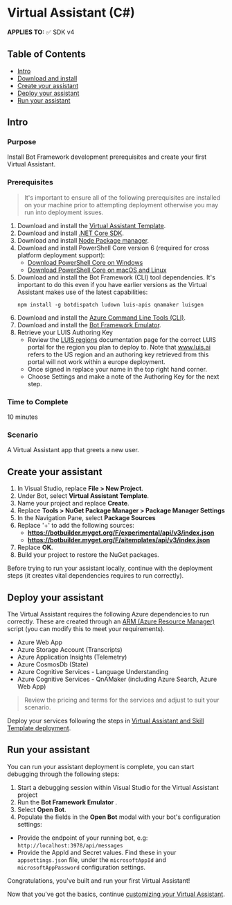 # Virtual Assistant (C#)

**APPLIES TO:** ✅ SDK v4

## Table of Contents
- [Intro](#intro)
- [Download and install](#download-and-install)
- [Create your assistant](#create-your-assistant)
- [Deploy your assistant](#deploy-your-assistant)
- [Run your assistant](#run-your-assistant)

## Intro
### Purpose

Install Bot Framework development prerequisites and create your first Virtual Assistant.

### Prerequisites

> It's important to ensure all of the following prerequisites are installed on your machine prior to attempting deployment otherwise you may run into deployment issues.

1. Download and install the [Virtual Assistant Template](https://botbuilder.myget.org/gallery/aitemplates).
2. Download and install [.NET Core SDK](https://www.microsoft.com/net/download).  
3. Download and install [Node Package manager](https://nodejs.org/en/).
4. Download and install PowerShell Core version 6 (required for cross platform deployment support):
   * [Download PowerShell Core on Windows](https://aka.ms/getps6-windows)
   * [Download PowerShell Core on macOS and Linux](https://aka.ms/getps6-linux)
5. Download and install the Bot Framework (CLI) tool dependencies. It's important to do this even if you have earlier versions as the Virtual Assistant makes use of the latest capabilities: 
   ```
   npm install -g botdispatch ludown luis-apis qnamaker luisgen
   ```
6. Download and install the [Azure Command Line Tools (CLI)](https://docs.microsoft.com/en-us/cli/azure/install-azure-cli-windows?view=azure-cli-latest).
7. Download and install the [Bot Framework Emulator](https://aka.ms/botframework-emulator).
8. Retrieve your LUIS Authoring Key
   - Review the [LUIS regions](https://docs.microsoft.com/en-us/azure/cognitive-services/luis/luis-reference-regions) documentation page for the correct LUIS portal for the region you plan to deploy to. Note that www.luis.ai refers to the US region and an authoring key retrieved from this portal will not work within a europe deployment. 
   - Once signed in replace your name in the top right hand corner.
   - Choose Settings and make a note of the Authoring Key for the next step.

### Time to Complete

10 minutes

### Scenario

A Virtual Assistant app that greets a new user.

## Create your assistant

1. In Visual Studio, replace **File > New Project**.
2. Under Bot, select **Virtual Assistant Template**.
3. Name your project and replace **Create**.
4. Replace **Tools > NuGet Package Manager > Package Manager Settings**
5. In the Navigation Pane, select **Package Sources**
6. Replace '+' to add the following sources: 
   - **https://botbuilder.myget.org/F/experimental/api/v3/index.json**
   - **https://botbuilder.myget.org/F/aitemplates/api/v3/index.json**
9. Replace **OK**.
10. Build your project to restore the NuGet packages.

Before trying to run your assistant locally, continue with the deployment steps (it creates vital dependencies requires to run correctly).

## Deploy your assistant

The Virtual Assistant requires the following Azure dependencies to run correctly. These are created through an [ARM (Azure Resource Manager)](https://azure.microsoft.com/en-us/features/resource-manager/) script (you can modify this to meet your requirements).

- Azure Web App
- Azure Storage Account (Transcripts)
- Azure Application Insights (Telemetry)
- Azure CosmosDb (State)
- Azure Cognitive Services - Language Understanding
- Azure Cognitive Services - QnAMaker (including Azure Search, Azure Web App)

> Review the pricing and terms for the services and adjust to suit your scenario.

Deploy your services following the steps in [Virtual Assistant and Skill Template deployment](/docs/tutorials/assistantandskilldeploymentsteps.md).

## Run your assistant
You can run your assistant  deployment is complete, you can start debugging through the following steps:
1. Start a debugging session within Visual Studio for the Virtual Assistant project
2. Run the **Bot Framework Emulator** . 
3. Select **Open Bot**.
4. Populate the fields in the **Open Bot** modal with your bot's configuration settings:
  - Provide the endpoint of your running bot, e.g: `http://localhost:3978/api/messages`
  - Provide the AppId and Secret values. Find these in your `appsettings.json` file, under the `microsoftAppId` and `microsoftAppPassword` configuration settings.


Congratulations, you've built and run your first Virtual Assistant!

Now that you've got the basics, continue [customizing your Virtual Assistant](/docs/tutorials/csharp/customizeassistant.md).